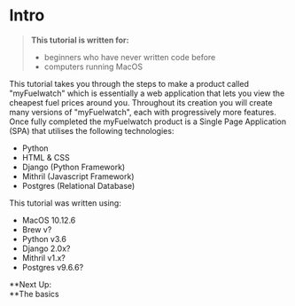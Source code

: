 # Intro

> **This tutorial is written for:**
>
> * beginners who have never written code before
> * computers running MacOS

This tutorial takes you through the steps to make a product called "myFuelwatch" which is essentially a web application that lets you view the cheapest fuel prices around you. Throughout its creation you will create many versions of "myFuelwatch", each with progressively more features. Once fully completed the myFuelwatch product is a Single Page Application \(SPA\) that utilises the following technologies:

* Python
* HTML & CSS
* Django \(Python Framework\)
* Mithril \(Javascript Framework\)
* Postgres \(Relational Database\)

This tutorial was written using:

* MacOS 10.12.6
* Brew v?
* Python v3.6
* Django 2.0x?
* Mithril v1.x?
* Postgres v9.6.6?

**Next Up:   
**The basics

